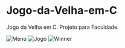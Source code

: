 # Jogo-da-Velha-em-C
Jogo da Velha em C. Projeto para Faculdade.


![Menu](https://github.com/LucasM-coding/Jogo-da-Velha-em-C/assets/131298511/25877f4c-929b-41dd-aca6-d08e7086f04e)
![Jogo](https://github.com/LucasM-coding/Jogo-da-Velha-em-C/assets/131298511/696f1d90-6a94-4eae-bb3c-4f685de44faa)
![Winner](https://github.com/LucasM-coding/Jogo-da-Velha-em-C/assets/131298511/67d9efda-2f9a-4306-944a-5ba229722434)
